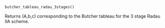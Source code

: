 ```
butcher_tableau_radau_3stages()
```

Returns (A,b,c) corresponding to the Butcher tableau for the 3 stage Radau IIA scheme.
